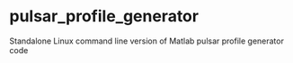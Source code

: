 # pulsar_profile_generator
Standalone Linux command line version of Matlab pulsar profile generator code
